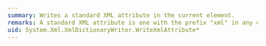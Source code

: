 ```yaml
---
summary: Writes a standard XML attribute in the current element.
remarks: A standard XML attribute is one with the prefix "xml" in any casing. Examples are `xml:space` and `xml:lang`.
uid: System.Xml.XmlDictionaryWriter.WriteXmlAttribute*
---
```

